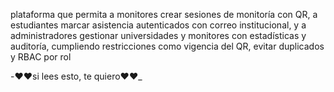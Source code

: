 plataforma que permita a monitores crear sesiones de monitoría con QR, a estudiantes marcar asistencia autenticados con correo institucional, y a administradores gestionar universidades y monitores con estadísticas y auditoría, cumpliendo restricciones como vigencia del QR, evitar duplicados y RBAC por rol

-❤️❤️si lees esto, te quiero❤️❤️_
